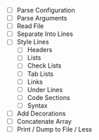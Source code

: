 - [ ] Parse Configuration
- [ ] Parse Arguments
- [ ] Read File
- [ ] Separate Into Lines
- [ ] Style Lines
    - [ ] Headers
    - [ ] Lists
    - [ ] Check Lists
    - [ ] Tab Lists
    - [ ] Links
    - [ ] Under Lines
    - [ ] Code Sections
    - [ ] Syntax
- [ ] Add Decorations
- [ ] Concatenate Array
- [ ] Print / Dump to File / Less
